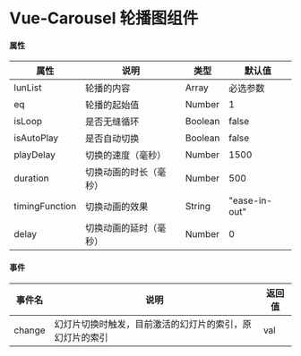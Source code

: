 # Vue-Carousel 轮播图组件


#### 属性

<table>
    <thead>
        <tr>
            <th>属性</th> 
            <th>说明</th> 
            <th>类型</th> 
            <th>默认值</th>
        </tr>
    </thead> 
    <tbody>
        <tr>
            <td>lunList</td>
            <td>轮播的内容</td>
            <td>Array</td>
            <td>必选参数</td>
        </tr>
        <tr>
            <td>eq</td>
            <td>轮播的起始值</td>
            <td>Number</td>
            <td>1</td>
        </tr>
        <tr>
            <td>isLoop</td>
            <td>是否无缝循环</td>
            <td>Boolean</td>
            <td>false</td>
        </tr>
        <tr>
            <td>isAutoPlay</td>
            <td>是否自动切换</td>
            <td>Boolean</td>
            <td>false</td>
        </tr>
        <tr>
            <td>playDelay</td>
            <td>切换的速度（毫秒）</td>
            <td>Number</td>
            <td>1500</td>
        </tr>
        <tr>
            <td>duration</td>
            <td>切换动画的时长（毫秒）</td>
            <td>Number</td>
            <td>500</td>
        </tr>
        <tr>
            <td>timingFunction</td>
            <td>切换动画的效果</td>
            <td>String</td>
            <td>"ease-in-out"</td>
        </tr>
        <tr>
            <td>delay</td>
            <td>切换动画的延时（毫秒）</td>
            <td>Number</td>
            <td>0</td>
        </tr>
    </tbody>
</table>


#### 事件

<table>
    <thead>
        <tr>
            <th>事件名</th> 
            <th>说明</th> 
            <th>返回值</th>
        </tr>
    </thead> 
    <tbody>
        <tr>
            <td>change</td> 
            <td>幻灯片切换时触发，目前激活的幻灯片的索引，原幻灯片的索引</td> 
            <td>val</td>
        </tr>
    </tbody>
</table>
